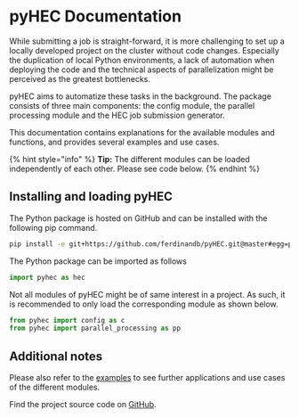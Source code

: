 # pyHEC Documentation

While submitting a job is straight-forward, it is more challenging to set up a locally developed project on the cluster without code changes. Especially the duplication of local Python environments, a lack of automation when deploying the code and the technical aspects of parallelization might be perceived as the greatest bottlenecks.

pyHEC aims to automatize these tasks in the background. The package consists of three main components: the config module, the parallel processing module and the HEC job submission generator.

This documentation contains explanations for the available modules and functions, and provides several examples and use cases.

{% hint style="info" %}
**Tip:** The different modules can be loaded independently of each other. Please see code below.
{% endhint %}

## Installing and loading pyHEC

The Python package is hosted on GitHub and can be installed with the following pip command.

```bash
pip install -e git+https://github.com/ferdinandb/pyHEC.git@master#egg=pyhec
```

The Python package can be imported as follows

```python
import pyhec as hec
```

Not all modules of pyHEC might be of same interest in a project. As such, it is recommended to only load the corresponding module as shown below.

```python
from pyhec import config as c
from pyhec import parallel_processing as pp
```

## Additional notes

Please also refer to the [examples](https://github.com/ferdinandb/pyHEC/tree/master/examples) to see further applications and use cases of the different modules.

Find the project source code on [GitHub](https://github.com/ferdinandb/pyHEC).

